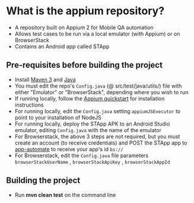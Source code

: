 # What is the appium repository?

- A repository built on Appium 2 for Mobile QA automation
- Allows test cases to be run via a local emulator (with Appium) or on BrowserStack
- Contains an Android app called STApp

## Pre-requisites before building the project

- Install [Maven 3](https://maven.apache.org/index.html) and [Java](https://www.oracle.com/java/technologies/downloads/)
- You must edit the repo's `Config.java` (@ src/test/java/utils/) file with either "Emulator" or "BrowserStack", depending where you wish to run
- If running locally, follow the [Appium quickstart](https://appium.io/docs/en/latest/quickstart/) for installation instructions
- For running locally, edit the `Config.java` setting `appiumJSExecutor` to point to your installation of NodeJS
- For running locally, deploy the STApp APK to an Android Studio emulator, editing `Config.java` with the name of the emulator
- For Browserstack, the above 3 steps are not required, but you must create an account (to receive credentials) and POST the STApp app to [app-automate](https://www.browserstack.com/docs/app-automate/api-reference/appium/apps#upload-an-app) to receive your app's id `bs://`
- For Browserstack, edit the `Config.java` file parameters `browserStackUserName` , `browserStackApiKey` , `browserStackAppId`

## Building the project

- Run **mvn clean test** on the command line
